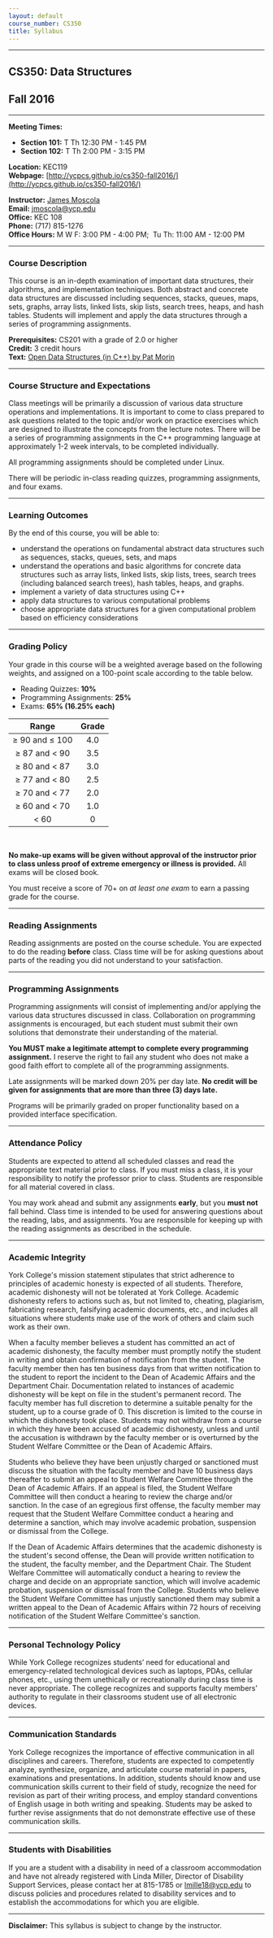 ```yaml
---
layout: default
course_number: CS350
title: Syllabus
---
```


--- --- --- --- --- --- --- --- --- --- --- --- --- --- --- --- --- --- --- --- --- --- --- --- 

## CS350: Data Structures

## Fall 2016

--- --- --- --- --- --- --- --- --- --- --- --- --- --- --- --- --- --- --- --- --- --- --- --- 


**Meeting Times:**

 - **Section 101:**  T Th    12:30 PM - 1:45 PM<br>
 - **Section 102:**  T Th     2:00 PM - 3:15 PM<br>
 
**Location:** KEC119<br>
**Webpage:**  [http://ycpcs.github.io/cs350-fall2016/](http://ycpcs.github.io/cs350-fall2016/)

**Instructor:** [James Moscola](http://faculty.ycp.edu/~jmoscola/)<br>
**Email:** <jmoscola@ycp.edu><br>
**Office:** KEC 108<br>
**Phone:** (717) 815-1276<br>
**Office Hours:** M W F: 3:00 PM - 4:00 PM; 		          Tu Th: 11:00 AM - 12:00 PM

--- --- --- --- --- --- --- --- --- --- --- --- --- --- --- --- --- --- --- --- --- --- --- --- 



### Course Description

This course is an in-depth examination of important data structures, their algorithms, and implementation techniques. 
Both abstract and concrete data structures are discussed including sequences, stacks, queues, maps, sets, graphs, array 
lists, linked lists, skip lists, search trees, heaps, and hash tables. Students will implement and apply the data 
structures through a series of programming assignments.


**Prerequisites:**	CS201 with a grade of 2.0 or higher<br>
**Credit:**		3 credit hours<br>
**Text:**		[Open Data Structures (in C++) by Pat Morin](http://www.opendatastructures.org/ods-cpp.pdf)<br>

--- --- --- --- --- --- --- --- --- --- --- --- --- --- --- --- --- --- --- --- --- --- --- --- 



### Course Structure and Expectations

Class meetings will be primarily a discussion of various data structure operations and implementations. It is important 
to come to class prepared to ask questions related to the topic and/or work on practice exercises which are designed to 
illustrate the concepts from the lecture notes. There will be a series of programming assignments in the C++ programming 
language at approximately 1-2 week intervals, to be completed individually.

All programming assignments should be completed under Linux.

There will be periodic in-class reading quizzes, programming assignments, and four exams.

--- --- --- --- --- --- --- --- --- --- --- --- --- --- --- --- --- --- --- --- --- --- --- --- 



### Learning Outcomes

By the end of this course, you will be able to:

  - understand the operations on fundamental abstract data structures such as sequences, stacks, queues, sets, and maps
  - understand the operations and basic algorithms for concrete data structures such as array lists, linked lists, skip 
  lists, trees, search trees (including balanced search trees), hash tables, heaps, and graphs.
  - implement a variety of data structures using C++
  - apply data structures to various computational problems
  - choose appropriate data structures for a given computational problem based on efficiency considerations

--- --- --- --- --- --- --- --- --- --- --- --- --- --- --- --- --- --- --- --- --- --- --- --- 



### Grading Policy

Your grade in this course will be a weighted average based on the following weights, and assigned on a 100-point scale 
according to the table below.

  - Reading Quizzes: **10%**
  - Programming Assignments: **25%**
  - Exams: **65% (16.25% each)**

| Range             |  Grade   |
|:-----------------:|:--------:|
| ≥ 90 and ≤ 100    |   4.0    |
| ≥ 87 and &lt; 90  |   3.5    |
| ≥ 80 and &lt; 87  |   3.0    |
| ≥ 77 and &lt; 80  |   2.5    |
| ≥ 70 and &lt; 77  |   2.0    |
| ≥ 60 and &lt; 70  |   1.0    |
| &lt; 60           |    0     |

<br>

**No make-up exams will be given without approval of the instructor prior to class unless proof of extreme emergency or 
illness is provided.** All exams will be closed book.

You must receive a score of 70+ on _at least one exam_ to earn a passing grade for the course.

--- --- --- --- --- --- --- --- --- --- --- --- --- --- --- --- --- --- --- --- --- --- --- --- 



### Reading Assignments

Reading assignments are posted on the course schedule. You are expected to do the reading **before** class. Class time 
will be for asking questions about parts of the reading you did not understand to your satisfaction.

--- --- --- --- --- --- --- --- --- --- --- --- --- --- --- --- --- --- --- --- --- --- --- --- 



### Programming Assignments

Programming assignments will consist of implementing and/or applying the various data structures discussed in class. 
Collaboration on programming assignments is encouraged, but each student must submit their own solutions that demonstrate 
their understanding of the material.

**You MUST make a legitimate attempt to complete every programming assignment.** I reserve the right to fail any student 
who does not make a good faith effort to complete all of the programming assignments.

Late assignments will be marked down 20% per day late. **No credit will be given for assignments that are more than 
three (3) days late.**

Programs will be primarily graded on proper functionality based on a provided interface specification.

--- --- --- --- --- --- --- --- --- --- --- --- --- --- --- --- --- --- --- --- --- --- --- --- 



### Attendance Policy

Students are expected to attend all scheduled classes and read the appropriate text material prior to class. If you must 
miss a class, it is your responsibility to notify the professor prior to class. Students are responsible for all material 
covered in class.

You may work ahead and submit any assignments **early**, but you **must not** fall behind. Class time is intended to be 
used for answering questions about the reading, labs, and assignments. You are responsible for keeping up with the reading 
assignments as described in the schedule.

--- --- --- --- --- --- --- --- --- --- --- --- --- --- --- --- --- --- --- --- --- --- --- --- 



### Academic Integrity

York College's mission statement stipulates that strict adherence to
principles of academic honesty is expected of all students. Therefore,
academic dishonesty will not be tolerated at York College. Academic
dishonesty refers to actions such as, but not limited to, cheating,
plagiarism, fabricating research, falsifying academic documents, etc.,
and includes all situations where students make use of the work of others
and claim such work as their own.

When a faculty member believes a student has committed an act of academic
dishonesty, the faculty member must promptly notify the student in writing
and obtain confirmation of notification from the student.  The faculty
member then has ten business days from that written notification to
the student to report the incident to the Dean of Academic Affairs and
the Department Chair. Documentation related to instances of academic
dishonesty will be kept on file in the student's permanent record. The
faculty member has full discretion to determine a suitable penalty for
the student, up to a course grade of 0.  This discretion is limited to
the course in which the dishonesty took place.  Students may not withdraw
from a course in which they have been accused of academic dishonesty,
unless and until the accusation is withdrawn by the faculty member or
is overturned by the Student Welfare Committee or the Dean of Academic
Affairs.

Students who believe they have been unjustly charged or sanctioned must
discuss the situation with the faculty member and have 10 business
days thereafter to submit an appeal to Student Welfare Committee
through the Dean of Academic Affairs. If an appeal is filed, the
Student Welfare Committee will then conduct a hearing to review the
charge and/or sanction.  In the case of an egregious first offense, the
faculty member may request that the Student Welfare Committee conduct a
hearing and determine a sanction, which may involve academic probation,
suspension or dismissal from the College.

If the Dean of Academic Affairs determines that the academic dishonesty is
the student's second offense, the Dean will provide written notification
to the student, the faculty member, and the Department Chair. The Student
Welfare Committee will automatically conduct a hearing to review the
charge and decide on an appropriate sanction, which will involve academic
probation, suspension or dismissal from the College. Students who believe
the Student Welfare Committee has unjustly sanctioned them may submit
a written appeal to the Dean of Academic Affairs within 72 hours of
receiving notification of the Student Welfare Committee's sanction.

--- --- --- --- --- --- --- --- --- --- --- --- --- --- --- --- --- --- --- --- --- --- --- --- 



### Personal Technology Policy

While York College recognizes students’ need for educational and emergency-related technological devices such as laptops, 
PDAs, cellular phones, etc., using them unethically or recreationally during class time is never appropriate.  The college 
recognizes and supports faculty members’ authority to regulate in their classrooms student use of all electronic devices.

--- --- --- --- --- --- --- --- --- --- --- --- --- --- --- --- --- --- --- --- --- --- --- --- 



### Communication Standards

York College recognizes the importance of effective communication in all disciplines and careers.  Therefore, students 
are expected to competently analyze, synthesize, organize, and articulate course material in papers, examinations and 
presentations.  In addition, students should know and use communication skills current to their field of study, recognize 
the need for revision as part of their writing process, and employ standard conventions of English usage in both writing 
and speaking.  Students may be asked to further revise assignments that do not demonstrate effective use of these 
communication skills.

--- --- --- --- --- --- --- --- --- --- --- --- --- --- --- --- --- --- --- --- --- --- --- --- 



### Students with Disabilities

If you are a student with a disability in need of a classroom accommodation and have not already registered with 
Linda Miller, Director of Disability Support Services, please contact her at 815-1785 or 
[lmille18@ycp.edu](mailto:lmille18@ycp.edu) to discuss policies and procedures related to disability services and to 
establish the accommodations for which you are eligible.

--- --- --- --- --- --- --- --- --- --- --- --- --- --- --- --- --- --- --- --- --- --- --- --- 



**Disclaimer:**	This syllabus is subject to change by the instructor.
